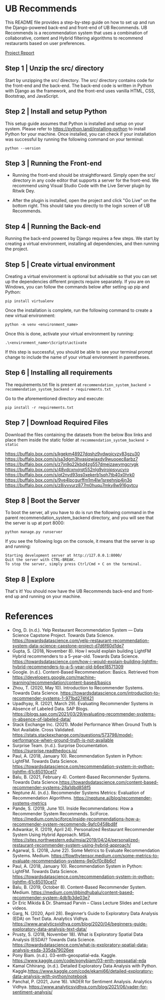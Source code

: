 # UB Recommends
This README file provides a step-by-step guide on how to set up and run the Django-powered back-end and front-end of UB Recommends. UB Recommends is a recommendation system that uses a combination of collaborative, content and Hybrid filtering algorithms to recommend restaurants based on user preferences.

[Project Report](https://drive.google.com/file/d/1X8kuVV5ZV5WqrqcgBF2Sm2EuReTx8VIb/view?usp=sharing)

## Step 1 | Unzip the src/ directory
Start by unzipping the src/ directory. The src/ directory contains code for the front-end and the back-end. The back-end code is written in Python with Django as the framework, and the front-end uses vanilla HTML, CSS, Bootstrap, and JavaScript.

## Step 2 | Install and setup Python
This setup guide assumes that Python is installed and setup on your system. Please refer to https://python.land/installing-python to install Python for your machine. 
Once installed, you can check if your installation was successful by running the following command on your terminal:

```
python --version
```

## Step 3 | Running the Front-end
- Running the front-end should be straightforward. Simply open the src/ directory in any code editor that supports a server for the front-end. We recommend using Visual Studio Code with the Live Server plugin by Ritwik Dey.

- After the plugin is installed, open the project and click "Go Live" on the bottom right. This should take you directly to the login screen of UB Recommends.

## Step 4 | Running the Back-end
Running the back-end powered by Django requires a few steps. We start by creating a virtual environment, installing all dependencies, and then running the project.

## Step 5 | Create virtual environment
Creating a virtual environment is optional but advisable so that you can set up the dependencies different projects require separately. If you are on Windows, you can follow the commands below after setting up pip and Python:

```
pip install virtualenv
```
Once the installation is complete, run the following command to create a new virtual environment:

```
python -m venv <environment_name>
```
Once this is done, activate your virtual environment by running:

```
.\<environment_name>\Scripts\activate
```
If this step is successful, you should be able to see your terminal prompt change to include the name of your virtual environment in parentheses.



## Step 6 | Installing all requirements
The requirements.txt file is present at 
```recommendation_system_backend > recommendation_system_backend > requirements.txt```

Go to the aforementioned directory and execute:

```
pip install -r requirements.txt
```


## Step 7 | Download Required Files
Download the files containing the datasets from the below Box links and place them inside the static folder at ```recommendation_system_backend > static```

https://buffalo.box.com/s/kgekm48927dqshz9vdwojcyzy83gzu30
https://buffalo.box.com/s/sa3dgm3hvasiqwiaxdv9wuooec8arbz7
https://buffalo.box.com/s/z7jn9q22kbd4zg557dmejzawymgcrygk
https://buffalo.box.com/s/48vdcxnvjrqt552nlg9yjroipsyucyro
https://buffalo.box.com/s/qt2nvd93qs0xekerb1sqh7tb40x0hrk0
https://buffalo.box.com/s/9ve4lpcgurffm1m4lw1sreehnjp4jn3o
https://buffalo.box.com/s/z8iyvvurz877m0huqu7mky8w916gytcu


## Step 8 | Boot the Server
To boot the server, all you have to do is run the following command in the parent recommendation_system_backend directory, and you will see that the server is up at port 8000:

```
python manage.py runserver
```
If you see the following logs on the console, it means that the server is up and running:

```
Starting development server at http://127.0.0.1:8000/
Quit the server with CTRL-BREAK.
To stop the server, simply press Ctrl/Cmd + C on the terminal.
```

## Step 8 | Explore
That's it! You should now have the UB Recommends back-end and front-end up and running on your machine.


# References
-  Ong, D. (n.d.). Yelp Restaurant Recommendation System — Data Science Capstone Project. Towards Data Science. https://towardsdatascience.com/yelp-restaurant-recommendation-system-data-science-capstone-project-d7d6f60d1de7
-  Gupta, S. (2018, November 8). How I would explain building LightFM Hybrid recommenders to a 5-year-old. Towards Data Science. https://towardsdatascience.com/how-i-would-explain-building-lightfm-hybrid-recommenders-to-a-5-year-old-b6ee18571309
-  Google. (n.d.). Content-Based Recommendation: Basics. Retrieved from https://developers.google.com/machine-learning/recommendation/content-based/basics
-  Zhou, T. (2020, May 10). Introduction to Recommender Systems. Towards Data Science. https://towardsdatascience.com/introduction-to-recommender-systems-1-971bd274f421
-  Upadhyay, R. (2021, March 29). Evaluating Recommender Systems in Absence of Labeled Data. SAP Blogs. https://blogs.sap.com/2021/03/29/evaluating-recommender-systems-in-absence-of-labeled-data/
-  Stack Exchange Inc. (2021). Model Performance When Ground Truth Is Not Available. Cross Validated. https://stats.stackexchange.com/questions/573798/model-performance-when-ground-truth-is-not-available
-  Surprise Team. (n.d.). Surprise Documentation. https://surprise.readthedocs.io/
-  Paul, A. (2018, January 10). Recommendation System in Python: LightFM. Towards Data Science. https://towardsdatascience.com/recommendation-system-in-python-lightfm-61c85010ce17
-  Balu, B. (2021, February 4). Content-Based Recommender Systems. Towards Data Science.https://towardsdatascience.com/content-based-recommender-systems-28a1dbd858f5
-  Neptune AI. (n.d.). Recommender Systems Metrics: Evaluation of Recommendation Algorithms. https://neptune.ai/blog/recommender-systems-metrics
-  Pande, S. (2019, June 10). Inside Recommendations: How a Recommender System Recommends. SciForce. https://medium.com/sciforce/inside-recommendations-how-a-recommender-system-recommends-9afc0458bd8f
-  Adwankar, R. (2019, April 24). Personalized Restaurant Recommender System Using Hybrid Approach. MSiA. https://sites.northwestern.edu/msia/2019/04/24/personalized-restaurant-recommender-system-using-hybrid-approach/
-  Agarwal, S. (2018, June 22). Some Metrics to Evaluate Recommendation Systems. Medium. https://flowthytensor.medium.com/some-metrics-to-evaluate-recommendation-systems-9e0cf0c8b6cf
-  Paul, A. (2018, January 10). Recommendation System in Python: LightFM. Towards Data Science. https://towardsdatascience.com/recommendation-system-in-python-lightfm-61c85010ce17
-  Balu, B. (2019, October 8). Content-Based Recommender System. Medium. https://medium.com/@bindhubalu/content-based-recommender-system-4db1b3de03e7
-  Dr Eric Mikida & Dr. Shamsad Parvin – Class Lecture Slides and Lecture videos.
-  Garg, N. (2020, April 28). Beginner’s Guide to Exploratory Data Analysis (EDA) on Text Data. Analytics Vidhya. https://www.analyticsvidhya.com/blog/2020/04/beginners-guide-exploratory-data-analysis-text-data/
-  Prusty, S. (2018, November 18). What is Exploratory Spatial Data Analysis (ESDA)? Towards Data Science. https://towardsdatascience.com/what-is-exploratory-spatial-data-analysis-esda-335da79026ee
-  Pony Biam. (n.d.). 03-enth-geospatial-eda. Kaggle. https://www.kaggle.com/code/ponybiam/03-enth-geospatial-eda
-  Kamal Chhirang. (n.d.). Detailed Exploratory Data Analysis with Python. Kaggle.https://www.kaggle.com/code/ekami66/detailed-exploratory-data-analysis-with-python/notebook
-  Panchal, P. (2021, June 16). VADER for Sentiment Analysis. Analytics Vidhya. https://www.analyticsvidhya.com/blog/2021/06/vader-for-sentiment-analysis/


